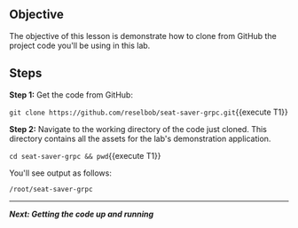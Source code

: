 ## Objective
The objective of this lesson is demonstrate how to clone from GitHub the project code you'll be using in this lab.

## Steps

**Step 1:** Get the code from GitHub:

`git clone https://github.com/reselbob/seat-saver-grpc.git`{{execute T1}}

**Step 2:** Navigate to the working directory of the code just cloned. This directory contains all the assets for the lab's demonstration application.

`cd seat-saver-grpc && pwd`{{execute T1}}

You'll see output as follows:

`/root/seat-saver-grpc`

---

***Next: Getting the code up and running***